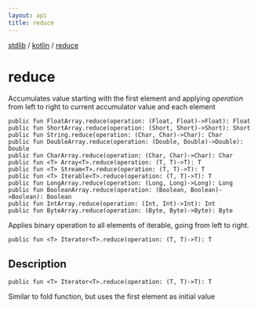 ```yaml
---
layout: api
title: reduce
---
```

[stdlib](../index.html) / [kotlin](index.html) / [reduce](reduce.html)

# reduce
Accumulates value starting with the first element and applying *operation* from left to right to current accumulator value and each element
```
public fun FloatArray.reduce(operation: (Float, Float)->Float): Float
public fun ShortArray.reduce(operation: (Short, Short)->Short): Short
public fun String.reduce(operation: (Char, Char)->Char): Char
public fun DoubleArray.reduce(operation: (Double, Double)->Double): Double
public fun CharArray.reduce(operation: (Char, Char)->Char): Char
public fun <T> Array<T>.reduce(operation: (T, T)->T): T
public fun <T> Stream<T>.reduce(operation: (T, T)->T): T
public fun <T> Iterable<T>.reduce(operation: (T, T)->T): T
public fun LongArray.reduce(operation: (Long, Long)->Long): Long
public fun BooleanArray.reduce(operation: (Boolean, Boolean)->Boolean): Boolean
public fun IntArray.reduce(operation: (Int, Int)->Int): Int
public fun ByteArray.reduce(operation: (Byte, Byte)->Byte): Byte
```
Applies binary operation to all elements of iterable, going from left to right.
```
public fun <T> Iterator<T>.reduce(operation: (T, T)->T): T
```
## Description
```
public fun <T> Iterator<T>.reduce(operation: (T, T)->T): T
```
Similar to fold function, but uses the first element as initial value

